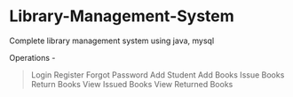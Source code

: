 # Library-Management-System
Complete library management system using java, mysql

Operations - 
  > Login
  > Register
  > Forgot Password
  > Add Student
  > Add Books
  > Issue Books
  > Return Books
  > View Issued Books
  > View Returned Books
  
